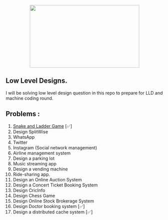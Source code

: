 <p align="center">
  <img src="images/img.png" width="350" height="200">
</p>

## Low Level Designs.
I will be solving low level design question in this repo to prepare
for LLD and machine coding round.

## Problems :
1. [Snake and Ladder Game](https://github.com/adarshraj365/SnakeAndLadder-LLD) [✅]
2. Design SplitWise 
3. WhatsApp
4. Twitter
5. Instagram (Social network management)
6. Airline management system
7. Design a parking lot
8. Music streaming app
9. Design a vending machine
10. Ride-sharing app.
11. Design an Online Auction System
12. Design a Concert Ticket Booking System
13. Design CricInfo
14. Design Chess Game
15. Design Online Stock Brokerage System
16. Design Doctor booking system [✅]
17. Design a distributed cache system [✅]